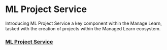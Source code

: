 # ML Project Service

Introducing ML Project Service a key component within the Manage Learn, tasked with the creation of projects within the Managed Learn ecosystem.

### [ML Project Service](../../../contribute/source-code/workflows/manage-learn/ml-project-service.md)
